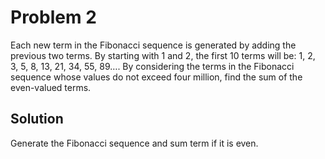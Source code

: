 # Problem 2

Each new term in the Fibonacci sequence is generated by adding the previous two terms. By starting with $1$ and $2$, the first 10 terms will be: $1$, $2$, $3$, $5$, $8$, $13$, $21$, $34$, $55$, $89\dots$. By considering the terms in the Fibonacci sequence whose values do not exceed four million, find the sum of the even-valued terms.

## Solution

Generate the Fibonacci sequence and sum term if it is even.
